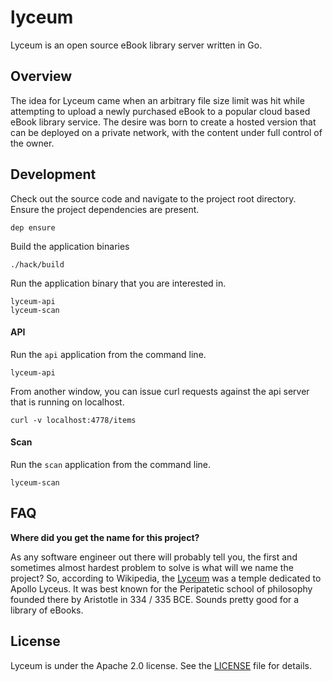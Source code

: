 # lyceum

Lyceum is an open source eBook library server written in Go.

## Overview

The idea for Lyceum came when an arbitrary file size limit was hit while
attempting to upload a newly purchased eBook to a popular cloud based eBook
library service. The desire was born to create a hosted version that can be
deployed on a private network, with the content under full control of the owner.

## Development

Check out the source code and navigate to the project root directory. Ensure the
project dependencies are present.

```
dep ensure
```

Build the application binaries

```
./hack/build
```

Run the application binary that you are interested in.

```
lyceum-api
lyceum-scan
```

#### API

Run the `api` application from the command line.

```
lyceum-api
```

From another window, you can issue curl requests against the api server that is
running on localhost.

```
curl -v localhost:4778/items
```

#### Scan

Run the `scan` application from the command line.

```
lyceum-scan
```

## FAQ

__Where did you get the name for this project?__

As any software engineer out there will probably tell you, the first and
sometimes almost hardest problem to solve is what will we name the project? So,
according to Wikipedia, the [Lyceum](https://en.wikipedia.org/wiki/Lyceum_(Classical))
was a temple dedicated to Apollo Lyceus. It was best known for the Peripatetic
school of philosophy founded there by Aristotle in 334 / 335 BCE. Sounds pretty
good for a library of eBooks.

## License

Lyceum is under the Apache 2.0 license. See the [LICENSE][license_file] file for details.

[license_file]:./LICENSE
